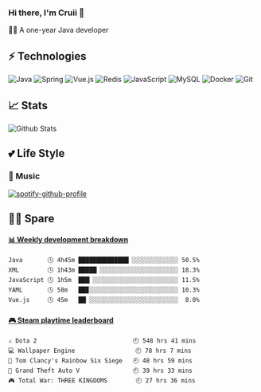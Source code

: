 ### Hi there, I'm Cruii 👋
🏄‍♂️ A one-year Java developer

## ⚡ Technologies

![Java](https://img.shields.io/badge/-Java-gray?style=flat-square&logo=java&logoColor=007396)
![Spring](https://img.shields.io/badge/-Spring-gray?style=flat-square&logo=spring)
![Vue.js](https://img.shields.io/badge/-Vue.js-gray?style=flat-square&logo=vue.js)
![Redis](https://img.shields.io/badge/-Redis-gray?style=flat-square&logo=Redis)
![JavaScript](https://img.shields.io/badge/-JavaScript-gray?style=flat-square&logo=javascript)
![MySQL](https://img.shields.io/badge/-MySQL-gray?style=flat-square&logo=mysql&logoColor=blue)
![Docker](https://img.shields.io/badge/-Docker-gray?style=flat-square&logo=docker)
![Git](https://img.shields.io/badge/-Git-gray?style=flat-square&logo=git)

## 📈 Stats
![Github Stats](https://github-readme-stats.vercel.app/api?username=Cruii&show_icons=true&theme=dracula)  
## 💕 Life Style
### 🎵 Music
[![spotify-github-profile](https://spotify-github-profile.vercel.app/api/view?uid=e979438zirmb7s3yctw95mhn4&cover_image=true)](https://github.com/kittinan/spotify-github-profile)

## 👨‍💻‍ Spare 
<!-- waka-box start -->
#### <a href="https://gist.github.com/d235c8ecfc2fb0fbd4b2513f3cf2647f" target="_blank">📊 Weekly development breakdown</a>
```text
Java       🕓 4h45m ██████████████▏░░░░░░░░░░░░░ 50.5%
XML        🕓 1h43m █████▏░░░░░░░░░░░░░░░░░░░░░░ 18.3%
JavaScript 🕓 1h5m  ███▏░░░░░░░░░░░░░░░░░░░░░░░░ 11.5%
YAML       🕓 58m   ██▉░░░░░░░░░░░░░░░░░░░░░░░░░ 10.3%
Vue.js     🕓 45m   ██▏░░░░░░░░░░░░░░░░░░░░░░░░░  8.0%
```
<!-- Powered by https://github.com/YouEclipse/waka-box-go . -->
<!-- waka-box end -->
 
<!-- steam-box start -->
#### <a href="https://gist.github.com/b44d1f8705805ae078575596824909c6" target="_blank">🎮 Steam playtime leaderboard</a>
```text
⚔️ Dota 2                           🕘 548 hrs 41 mins
💻 Wallpaper Engine                 🕘 78 hrs 7 mins
🔫 Tom Clancy's Rainbow Six Siege   🕘 48 hrs 59 mins
🚓 Grand Theft Auto V               🕘 39 hrs 33 mins
🎮 Total War: THREE KINGDOMS        🕘 27 hrs 36 mins
```
<!-- Powered by https://github.com/YouEclipse/steam-box . -->
<!-- steam-box end -->
